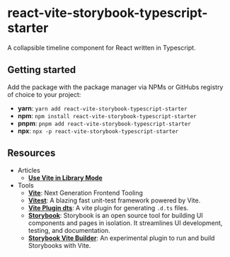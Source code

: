 # react-vite-storybook-typescript-starter

A collapsible timeline component for React written in Typescript.

## Getting started

Add the package with the package manager via NPMs or GitHubs registry of choice to your project:

- **yarn**: `yarn add react-vite-storybook-typescript-starter`
- **npm**: `npm install react-vite-storybook-typescript-starter`
- **pnpm**: `pnpm add react-vite-storybook-typescript-starter`
- **npx**: `npx -p react-vite-storybook-typescript-starter`

## Resources

- Articles
  - [**Use Vite in Library Mode**](https://vitejs.dev/guide/build.html#library-mode)
- Tools
  - [**Vite**](https://vitejs.dev/): Next Generation Frontend Tooling
  - [**Vitest**](https://vitest.dev/): A blazing fast unit-test framework powered by Vite.
  - [**Vite Plugin dts**](https://github.com/qmhc/vite-plugin-dts): A vite plugin for generating `.d.ts` files.
  - [**Storybook**](https://storybook.js.org/): Storybook is an open source tool for building UI components and pages in isolation. It streamlines UI development, testing, and documentation.
  - [**Storybook Vite Builder**](https://github.com/eirslett/storybook-builder-vite): An experimental plugin to run and build Storybooks with Vite.
